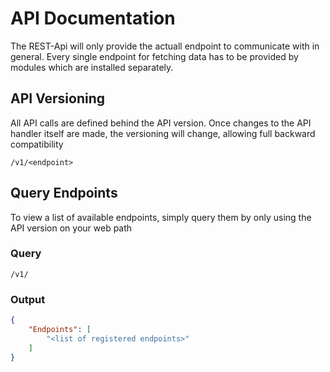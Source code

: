 # API Documentation

The REST-Api will only provide the actuall endpoint to communicate with in general. Every single endpoint for fetching data has to be provided by modules which are installed separately.

## API Versioning

All API calls are defined behind the API version. Once changes to the API handler itself are made, the versioning will change, allowing full backward compatibility

```text
/v1/<endpoint>
```

## Query Endpoints

To view a list of available endpoints, simply query them by only using the API version on your web path

### Query

```text
/v1/
```

### Output

```json
{
    "Endpoints": [
        "<list of registered endpoints>"
    ]
}
```
